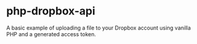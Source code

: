 # php-dropbox-api

A basic example of uploading a file to your Dropbox account using vanilla PHP and a generated access token.

